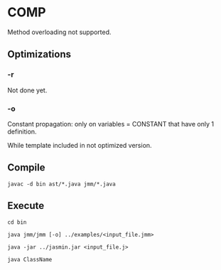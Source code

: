 # COMP

Method overloading not supported.

## Optimizations

### -r

Not done yet.

### -o

Constant propagation: only on variables = CONSTANT that have only 1 definition.

While template included in not optimized version.

## Compile

``` javac -d bin ast/*.java jmm/*.java ```

## Execute

``` cd bin ```

``` java jmm/jmm [-o] ../examples/<input_file.jmm> ```

``` java -jar ../jasmin.jar <input_file.j> ```

``` java ClassName ```
